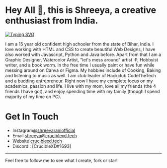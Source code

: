 # Hey All 👋, this is Shreeya, a creative enthusiast from India.

[![Typing SVG](https://readme-typing-svg.demolab.com?font=Fira+Code&pause=1000&color=71F7C0&width=435&lines=Programmer;Designer;Editor;Artist;Hobbyist)](https://git.io/typing-svg)

I am a 15 year old confident high schooler from the state of Bihar, India. I love working with HTML and CSS to create beautiful Web Designs, I have also worked with Javascript, Python and Java before. Apart from that I am a Graphic Designer, Watercolor Artist, "let's mess around" artist :P, Hobbyist writer, and a book worm. In the free time I usually paint or have fun while messing around on Canva or Figma. My hobbies include of Cooking, Baking and listening to music as well. I am club leader of Hackclub CodeTheTech and a budding entrepreneur. Right now I have my complete focus on my academics, passion and life. 
I live with my mom, love all my friends (the 4 friends I have got), and enjoy spending time with my family (though I spend majority of my time on PC).

# Get In Touch


- Instagram[@shreeyaraniofficial](https://www.instagram.com/shreeyaraniofficial/)             
- Email [shreeya@cruciblexd.tech](mailto:shreeya@cruciblexd.tech)
- Website [cruciblexd.tech](https://cruciblexd.tech)
- Discord : [CrucibleXD#1693]
---

Feel free to follow me to see what I create, fork or star!
